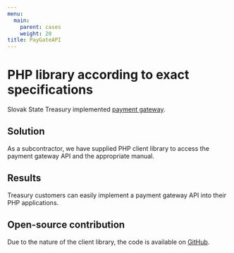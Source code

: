 ```yaml
---
menu:
  main:
    parent: cases
    weight: 20
title: PayGateAPI
---
```


# PHP library according to exact specifications

Slovak State Treasury implemented [payment gateway](https://metais.vicepremier.gov.sk/detail/ISVS/7a20cf80-9503-4253-b12f-817e3c5f7ef0/cimaster).

## Solution

As a subcontractor, we have supplied PHP client library to access the payment gateway API and the appropriate manual.

## Results

Treasury customers can easily implement a payment gateway API into their PHP applications.

## Open-source contribution

Due to the nature of the client library, the code is available on [GitHub](https://github.com/czetech/paygateapi-php).
